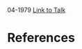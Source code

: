 

04-1979
[Link to Talk](https://www.churchofjesuschrist.org/study/general-conference/1979/04/priesthood-session?lang=eng)



# References
